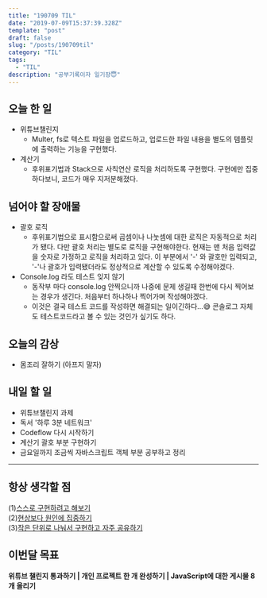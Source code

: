 ```yaml
---
title: "190709 TIL"
date: "2019-07-09T15:37:39.328Z"
template: "post"
draft: false
slug: "/posts/190709til"
category: "TIL"
tags:
  - "TIL"
description: "공부기록이자 일기장😇"
---
```


## 오늘 한 일

- 위튜브챌린지
  - Multer, fs로 텍스트 파일을 업로드하고, 업로드한 파일 내용을 별도의 템플릿에 출력하는 기능을 구현했다.
- 계산기
  - 후위표기법과 Stack으로 사칙연산 로직을 처리하도록 구현했다. 구현에만 집중하다보니, 코드가 매우 지저분해졌다.

## 넘어야 할 장애물

- 괄호 로직
  - 후위표기법으로 표시함으로써 곱셈이나 나눗셈에 대한 로직은 자동적으로 처리가 됐다. 다만 괄호 처리는 별도로 로직을 구현해야한다. 현재는 맨 처음 입력값을 숫자로 가정하고 로직을 처리하고 있다. 이 부분에서 '-' 와 괄호만 입력되고, '-'나 괄호가 입력됐더라도 정상적으로 계산할 수 있도록 수정해야겠다.
- Console.log 라도 테스트 잊지 않기
  - 동작부 마다 console.log 안찍으니까 나중에 문제 생길때 한번에 다시 찍어보는 경우가 생긴다. 처음부터 하나하나 찍어가며 작성해야겠다.
  - 이것은 결국 테스트 코드를 작성하면 해결되는 일이긴하다…😅 콘솔로그 자체도 테스트코드라고 볼 수 있는 것인가 싶기도 하다.

## 오늘의 감상

- 몸조리 잘하기 (아프지 말자)

## 내일 할 일

- 위튜브챌린지 과제
- 독서 '하루 3분 네트워크'
- Codeflow 다시 시작하기
- 계산기 괄호 부분 구현하기
- 금요일까지 조금씩 자바스크립트 객체 부분 공부하고 정리

---



## 항상 생각할 점

(1)<u>스스로 구현하려고 해보기</u> <br>(2)<u>현상보다 원인에 집중하기</u> <br>(3)<u>작은 단위로 나눠서 구현하고 자주 공유하기</u>



## 이번달 목표

**위튜브 챌린지 통과하기 | 개인 프로젝트 한 개 완성하기 | JavaScript에 대한 게시물 8개 올리기**

